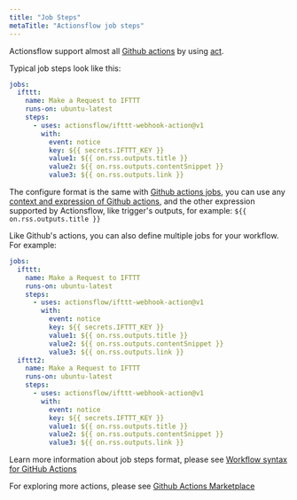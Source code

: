 ```yaml
---
title: "Job Steps"
metaTitle: "Actionsflow job steps"
---
```


Actionsflow support almost all [Github actions](https://github.com/marketplace?type=actions) by using [act](https://github.com/nektos/act).

Typical job steps look like this:

```yaml
jobs:
  ifttt:
    name: Make a Request to IFTTT
    runs-on: ubuntu-latest
    steps:
      - uses: actionsflow/ifttt-webhook-action@v1
        with:
          event: notice
          key: ${{ secrets.IFTTT_KEY }}
          value1: ${{ on.rss.outputs.title }}
          value2: ${{ on.rss.outputs.contentSnippet }}
          value3: ${{ on.rss.outputs.link }}
```

The configure format is the same with [Github actions jobs](https://docs.github.com/en/actions/reference/workflow-syntax-for-github-actions), you can use any [context and expression of Github actions](https://docs.github.com/en/actions/reference/context-and-expression-syntax-for-github-actions), and the other expression supported by Actionsflow, like trigger's outputs, for example: `${{ on.rss.outputs.title }}`

Like Github's actions, you can also define multiple jobs for your workflow. For example:

```yaml
jobs:
  ifttt:
    name: Make a Request to IFTTT
    runs-on: ubuntu-latest
    steps:
      - uses: actionsflow/ifttt-webhook-action@v1
        with:
          event: notice
          key: ${{ secrets.IFTTT_KEY }}
          value1: ${{ on.rss.outputs.title }}
          value2: ${{ on.rss.outputs.contentSnippet }}
          value3: ${{ on.rss.outputs.link }}
  ifttt2:
    name: Make a Request to IFTTT
    runs-on: ubuntu-latest
    steps:
      - uses: actionsflow/ifttt-webhook-action@v1
        with:
          event: notice
          key: ${{ secrets.IFTTT_KEY }}
          value1: ${{ on.rss.outputs.title }}
          value2: ${{ on.rss.outputs.contentSnippet }}
          value3: ${{ on.rss.outputs.link }}
```

Learn more information about job steps format, please see [Workflow syntax for GitHub Actions
](https://docs.github.com/en/actions/reference/workflow-syntax-for-github-actions)

For exploring more actions, please see [Github Actions Marketplace](https://github.com/marketplace?type=actions)
